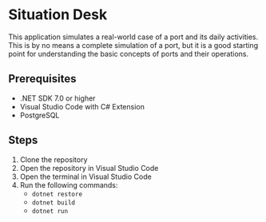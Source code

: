 ﻿# Situation Desk

This application simulates a real-world case of a port and its daily activities. This is by no means a complete simulation of a port, but it is a good starting point for understanding the basic concepts of ports and their operations.

## Prerequisites

* .NET SDK 7.0 or higher
* Visual Studio Code with C# Extension
* PostgreSQL

## Steps

1. Clone the repository
2. Open the repository in Visual Studio Code
3. Open the terminal in Visual Studio Code
4. Run the following commands:
	* `dotnet restore`
	* `dotnet build`
	* `dotnet run`

